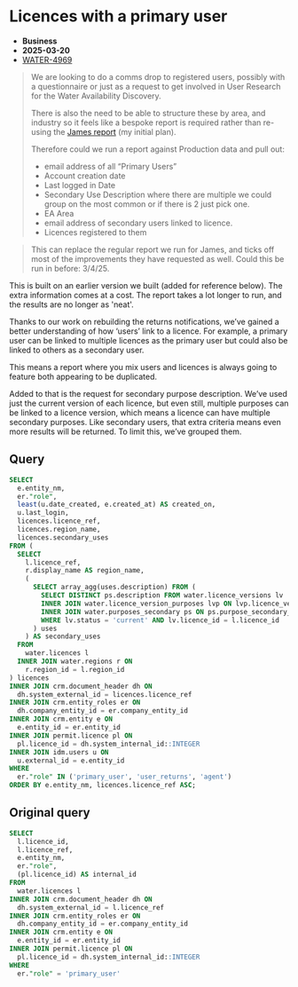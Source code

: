 # Licences with a primary user

- **Business**
- **2025-03-20**
- [WATER-4969](https://eaflood.atlassian.net/browse/WATER-4969)

> We are looking to do a comms drop to registered users, possibly with a questionnaire or just as a request to get involved in User Research for the Water Availability Discovery.
>
> There is also the need to be able to structure these by area, and industry so it feels like a bespoke report is required rather than re-using the [James report](https://eaflood.atlassian.net/browse/WATER-4047) (my initial plan).
>
>Therefore could we run a report against Production data and pull out:
>
> - email address of all “Primary Users”
> - Account creation date
> - Last logged in Date
> - Secondary Use Description where there are multiple we could group on the most common or if there is 2 just pick one.
> - EA Area
> - email address of secondary users linked to licence.
> - Licences registered to them

> This can replace the regular report we run for James, and ticks off most of the improvements they have requested as well. Could this be run in before:  3/4/25.

This is built on an earlier version we built (added for reference below). The extra information comes at a cost. The report takes a lot longer to run, and the results are no longer as 'neat'.

Thanks to our work on rebuilding the returns notifications, we’ve gained a better understanding of how ‘users’ link to a licence. For example, a primary user can be linked to multiple licences as the primary user but could also be linked to others as a secondary user.

This means a report where you mix users and licences is always going to feature both appearing to be duplicated.

Added to that is the request for secondary purpose description. We’ve used just the current version of each licence, but even still, multiple purposes can be linked to a licence version, which means a licence can have multiple secondary purposes. Like secondary users, that extra criteria means even more results will be returned. To limit this, we’ve grouped them.

## Query

```sql
SELECT
  e.entity_nm,
  er."role",
  least(u.date_created, e.created_at) AS created_on,
  u.last_login,
  licences.licence_ref,
  licences.region_name,
  licences.secondary_uses
FROM (
  SELECT
    l.licence_ref,
    r.display_name AS region_name,
    (
      SELECT array_agg(uses.description) FROM (
        SELECT DISTINCT ps.description FROM water.licence_versions lv
        INNER JOIN water.licence_version_purposes lvp ON lvp.licence_version_id = lv.licence_version_id
        INNER JOIN water.purposes_secondary ps ON ps.purpose_secondary_id = lvp.purpose_secondary_id
        WHERE lv.status = 'current' AND lv.licence_id = l.licence_id
      ) uses
    ) AS secondary_uses
  FROM
    water.licences l
  INNER JOIN water.regions r ON
    r.region_id = l.region_id
) licences
INNER JOIN crm.document_header dh ON
  dh.system_external_id = licences.licence_ref
INNER JOIN crm.entity_roles er ON
  dh.company_entity_id = er.company_entity_id
INNER JOIN crm.entity e ON
  e.entity_id = er.entity_id
INNER JOIN permit.licence pl ON
  pl.licence_id = dh.system_internal_id::INTEGER
INNER JOIN idm.users u ON
  u.external_id = e.entity_id
WHERE
  er."role" IN ('primary_user', 'user_returns', 'agent')
ORDER BY e.entity_nm, licences.licence_ref ASC;
```

## Original query

```sql
SELECT
  l.licence_id,
  l.licence_ref,
  e.entity_nm,
  er."role",
  (pl.licence_id) AS internal_id
FROM
  water.licences l
INNER JOIN crm.document_header dh ON
  dh.system_external_id = l.licence_ref
INNER JOIN crm.entity_roles er ON
  dh.company_entity_id = er.company_entity_id
INNER JOIN crm.entity e ON
  e.entity_id = er.entity_id
INNER JOIN permit.licence pl ON
  pl.licence_id = dh.system_internal_id::INTEGER
WHERE
  er."role" = 'primary_user'
```
